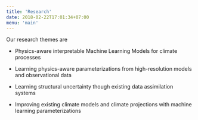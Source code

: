 ```yaml
---
title: 'Research'
date: 2018-02-22T17:01:34+07:00
menu: 'main'
---
```


Our research themes are

* Physics-aware interpretable Machine Learning Models for climate processes 

* Learning physics-aware parameterizations from high-resolution models and observational data 
			
* Learning structural uncertainty though existing data assimilation systems

* Improving existing climate models and climate projections with machine learning parameterizations

